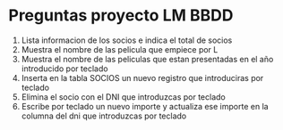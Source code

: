 # Preguntas proyecto LM BBDD
1. Lista informacion de los socios e indica el total de socios
2. Muestra el nombre de las pelicula que empiece por L
3. Muestra el nombre de las peliculas que estan presentadas en el año introducido por teclado
4. Inserta en la tabla SOCIOS un nuevo registro que introduciras por teclado
5. Elimina el socio con el DNI que introduzcas por teclado
6. Escribe por teclado un nuevo importe y actualiza ese importe en la columna del dni que introduzcas por teclado
